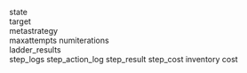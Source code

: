 state		
	target	
	metastrategy	
	maxattempts	
	numiterations	
	ladder_results	
		step_logs
            step_action_log
            step_result
            step_cost
		inventory
		cost
